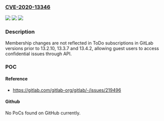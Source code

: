 ### [CVE-2020-13346](https://cve.mitre.org/cgi-bin/cvename.cgi?name=CVE-2020-13346)
![](https://img.shields.io/static/v1?label=Product&message=GitLab&color=blue)
![](https://img.shields.io/static/v1?label=Version&message=n%2Fa&color=blue)
![](https://img.shields.io/static/v1?label=Vulnerability&message=Improper%20access%20control%20in%20GitLab&color=brighgreen)

### Description

Membership changes are not reflected in ToDo subscriptions in GitLab versions prior to 13.2.10, 13.3.7 and 13.4.2, allowing guest users to access confidential issues through API.

### POC

#### Reference
- https://gitlab.com/gitlab-org/gitlab/-/issues/219496

#### Github
No PoCs found on GitHub currently.

